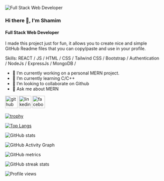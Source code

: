 ![Full Stack Web Developer](https://scontent.fdac140-1.fna.fbcdn.net/v/t39.30808-6/290396500_1735658376768992_8966050243310212591_n.jpg?_nc_cat=104&ccb=1-7&_nc_sid=19026a&_nc_ohc=_FjI5ugEMEcAX8io-QD&_nc_ht=scontent.fdac140-1.fna&oh=00_AfAqkqOKquwUWtJePntVF5iPwlkf8IQQRdZt7hK6g-s1qQ&oe=637A35CB)
### Hi there 👋, I'm Shamim
#### Full Stack Web Developer

I made this project just for fun, it allows you to create nice and simple GitHub Readme files that you can copy/paste and use in your profile.

Skills:  REACT / JS / HTML / CSS / Tailwind CSS / Bootstrap / Authentication / NodeJs / ExpressJs / MongoDB /

- 🔭 I’m currently working on a personal MERN project. 
- 🌱 I’m currently learning C/C++ 
- 👯 I’m looking to collaborate on Github 
- 💬 Ask me about MERN 


[<img src='https://cdn.jsdelivr.net/npm/simple-icons@3.0.1/icons/github.svg' alt='github' height='40'>](https://github.com/anamulislamshamim)  [<img src='https://cdn.jsdelivr.net/npm/simple-icons@3.0.1/icons/linkedin.svg' alt='linkedin' height='40'>](https://www.linkedin.com/in/anamul-islam-shamim-73714924b/)  [<img src='https://cdn.jsdelivr.net/npm/simple-icons@3.0.1/icons/facebook.svg' alt='facebook' height='40'>](https://www.facebook.com/anamulislam.shamim)  

[![trophy](https://github-profile-trophy.vercel.app/?username=anamulislamshamim)](https://github.com/ryo-ma/github-profile-trophy)

[![Top Langs](https://github-readme-stats.vercel.app/api/top-langs/?username=anamulislamshamim)](https://github.com/anuraghazra/github-readme-stats)

![GitHub stats](https://github-readme-stats.vercel.app/api?username=anamulislamshamim&show_icons=true&count_private=true)  

![GitHub Activity Graph](https://activity-graph.herokuapp.com/graph?username=anamulislamshamim)  

![GitHub metrics](https://metrics.lecoq.io/anamulislamshamim)  

![GitHub streak stats](https://github-readme-streak-stats.herokuapp.com/?user=anamulislamshamim)  

![Profile views](https://gpvc.arturio.dev/anamulislamshamim)  

